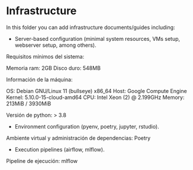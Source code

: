 # Infrastructure

In this folder you can add infrastructure documents/guides including:

* Server-based configuration (minimal system resources, VMs setup, webserver setup, among others).
 
Requisitos mínimos del sistema:

 Memoria ram: 2GB
 Disco duro: 548MB

Información de la máquina:

  OS: Debian GNU/Linux 11 (bullseye) x86_64
  Host: Google Compute Engine
  Kernel: 5.10.0-15-cloud-amd64
  CPU: Intel Xeon (2) @ 2.199GHz
  Memory: 213MiB / 3930MiB

  Versión de python: > 3.8

* Environment configuration (pyenv, poetry, jupyter, rstudio).

 Ambiente virtual y administración de dependencias: Poetry

* Execution pipelines (airflow, mlflow).

 Pipeline de ejecución: mlflow

